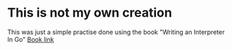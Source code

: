 # This is not my own creation
This was just a simple practise done using the book "Writing an Interpreter In Go"
[Book link](https://interpreterbook.com/)